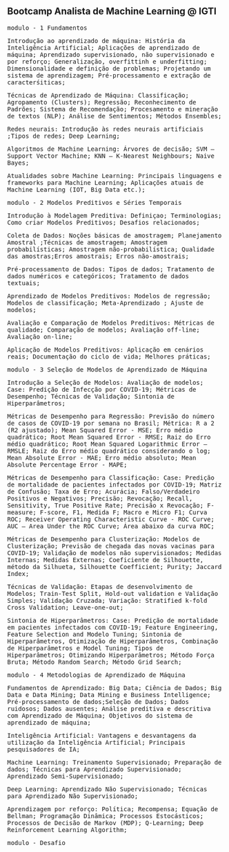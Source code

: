 ## Bootcamp Analista de Machine Learning @ IGTI
<tt>modulo  - 1 Fundamentos</tt>

<tt>Introdução ao aprendizado de máquina:
História da Inteligência Artificial; Aplicações de aprendizado de máquina; Aprendizado supervisionado, não supervisionado e por reforço; Generalização, overfittinh e underfitting; Dimensionalidade e definição de problemas; Projetando um sistema de aprendizagem; Pré-processamento e extração de caracterśiticas;</tt>

<tt>Técnicas de Aprendizado de Máquina:
Classificação; Agropamento (Clusters); Regressão; Reconhecimento de Padrões; Sistema de Recomendação; Procesamento e mineração de textos (NLP); Análise de Sentimentos; Métodos Ensembles;</tt>

<tt>Redes neurais:
Introdução às redes neurais artificiais ;Tipos de redes; Deep Learning;</tt>

<tt>Algoritmos de Machine Learning:
Árvores de decisão; SVM – Support Vector Machine; KNN – K-Nearest Neighbours; Naive Bayes;</tt>

<tt>Atualidades sobre Machine Learning:
Principais linguagens e frameworks para Machine Learning; Aplicações atuais de Machine Learning (IOT, Big Data etc.);</tt>

<tt>modulo - 2 Modelos Preditivos e Séries Temporais</tt>

<tt>Introdução à Modelagem Preditiva: Definiçao; Terminologias; Como criar Modelos Preditivos; Desafios relacionados;</tt>

<tt>Coleta de Dados: Noções básicas de amostragem; Planejamento Amostral ;Técnicas de amostragem; Amostragem probabilísticas; Amostragem não-probabilística; Qualidade das amostras;Erros amostrais; Erros não-amostrais;</tt>

<tt>Pré-processamento de Dados: Tipos de dados; Tratamento de dados numéricos e categóricos; Tratamento de dados textuais;</tt>

<tt>Aprendizado de Modelos Preditivos: Modelos de regressão; Modelos de classificação; Meta-Aprendizado ; Ajuste de modelos;</tt>

<tt>Avaliação e Comparação de Modelos Preditivos: Métricas de qualidade; Comparação de modelos; Avaliação off-line; Avaliação on-line;</tt>

<tt>Aplicação de Modelos Preditivos: Aplicação em cenários reais; Documentação do ciclo de vida; Melhores práticas;</tt>

<tt>modulo - 3 Seleção de Modelos de Aprendizado de Máquina</tt>

<tt>Introdução a Seleção de Modelos:
Avaliação de modelos; Case: Predição de Infecção por COVID-19; Métricas de Desempenho; Técnicas de Validação; Sintonia de Hiperparâmetros;</tt>

<tt>Métricas de Desempenho para Regressão:
Previsão do número de casos de COVID-19 por semana no Brasil; Métrica: R a 2 (R2 ajustado); Mean Squared Error - MSE; Erro médio quadrático; Root Mean Squared Error - RMSE; Raiz do Erro médio quadrático; Root Mean Squared Logarithmic Error – RMSLE; Raiz do Erro médio quadrático considerando o log; Mean Absolute Error - MAE; Erro médio absoluto; Mean Absolute Percentage Error - MAPE; </tt>

<tt>Métricas de Desempenho para Classificação:
Case: Predição de mortalidade de pacientes infectados por COVID-19; Matriz de Confusão; Taxa de Erro; Acurácia; Falso/Verdadeiro Positivos e Negativos; Precisão; Revocação; Recall, Sensitivity, True Positive Rate; Precisão x Revocação; F-measure; F-score, F1, Medida F;  Macro e Micro F1; Curva ROC;  Receiver Operating Characteristic Curve - ROC Curve; AUC – Area Under the ROC Curve;  Área abaixo da curva ROC;</tt>

<tt>Métricas de Desempenho para Clusterização:
Modelos de Clusterização; Previsão de chegada das novas vacinas para COVID-19; Validação de modelos não supervisionados; Medidas Internas; Medidas Externas; Coeficiente de Silhouette, método da Silhueta, Silhouette Coefficient; Purity; Jaccard Index;</tt>

<tt>Técnicas de Validação:
Etapas de desenvolvimento de Modelos; Train-Test Split, Hold-out validation e Validação Simples; Validação Cruzada; Variação: Stratified k-fold Cross Validation; Leave-one-out;</tt>

<tt>Sintonia de Hiperparâmetros:
Case: Predição de mortalidade em pacientes infectados com COVID-19; Feature Engineering, Feature Selection and Modelo Tuning; Sintonia de Hiperparâmetros, Otimização de Hiperparâmetros, Combinação de
Hiperparâmetros e Model Tuning; Tipos de Hiperparâmetros; Otimizando Hiperparâmetros; Método Força Bruta; Método Random Search; Método Grid Search;</tt>

<tt>modulo - 4 Metodologias de Aprendizado de Máquina</tt>

<tt>Fundamentos de Aprendizado:
Big Data; Ciência de Dados; Big Data e Data Mining; Data Mining e Business Intelligence; Pré-processamento de dados;Seleção de Dados; Dados ruidosos; Dados ausentes; Análise preditiva e descritiva com Aprendizado de Máquina; Objetivos do sistema de aprendizado de máquina;</tt>

<tt>Inteligência Artificial:
Vantagens e desvantagens da utilização da Inteligência Artificial; Principais pesquisadores de IA;</tt>

<tt>Machine Learning:
Treinamento Supervisionado; Preparação de dados; Técnicas para Aprendizado Supervisionado; Aprendizado Semi-Supervisionado;</tt>

<tt>Deep Learning:
Aprendizado Não Supervisionado; Técnicas para Aprendizado Não Supervisionado;</tt>

<tt>Aprendizagem por reforço:
Política; Recompensa; Equação de Bellman; Programação Dinâmica; Processos Estocásticos; Processos de Decisão de Markov (MDP); Q-Learning; Deep Reinforcement Learning Algorithm;</tt>

<tt>modulo - Desafio</tt>
